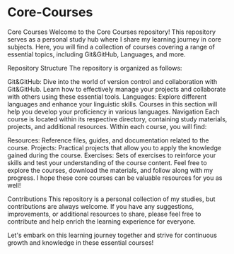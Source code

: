 # Core-Courses

Core Courses
Welcome to the Core Courses repository! This repository serves as a personal study hub where I share my learning journey in core subjects. Here, you will find a collection of courses covering a range of essential topics, including Git&GitHub, Languages, and more.

Repository Structure
The repository is organized as follows:

Git&GitHub: Dive into the world of version control and collaboration with Git&GitHub. Learn how to effectively manage your projects and collaborate with others using these essential tools.
Languages: Explore different languages and enhance your linguistic skills. Courses in this section will help you develop your proficiency in various languages.
Navigation
Each course is located within its respective directory, containing study materials, projects, and additional resources. Within each course, you will find:

Resources: Reference files, guides, and documentation related to the course.
Projects: Practical projects that allow you to apply the knowledge gained during the course.
Exercises: Sets of exercises to reinforce your skills and test your understanding of the course content.
Feel free to explore the courses, download the materials, and follow along with my progress. I hope these core courses can be valuable resources for you as well!

Contributions
This repository is a personal collection of my studies, but contributions are always welcome. If you have any suggestions, improvements, or additional resources to share, please feel free to contribute and help enrich the learning experience for everyone.

Let's embark on this learning journey together and strive for continuous growth and knowledge in these essential courses!

